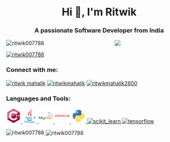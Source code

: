 <h1 align="center">Hi 👋, I'm Ritwik</h1>
<h3 align="center">A passionate Software Developer from India</h3>

<img align='right' src="https://media.giphy.com/media/M9kgjEsLG6LMbYC9dl/giphy.gif?cid=ecf05e47rxq46lf68110x0pg7sbq730nvvhml34uvmgqg8o3&rid=giphy.gif&ct=g" width="210">

<p align="left"> <img src="https://komarev.com/ghpvc/?username=ritwik007788&label=Profile%20views&color=0e75b6&style=flat" alt="ritwik007788" /> </p>

<p align="left"> <a href="https://github.com/ryo-ma/github-profile-trophy"><img src="https://github-profile-trophy.vercel.app/?username=ritwik007788" alt="ritwik007788" /></a> </p>

<h3 align="left">Connect with me:</h3>
<p align="left">
<a href="https://linkedin.com/in/ritwik mahalik" target="blank"><img align="center" src="https://raw.githubusercontent.com/rahuldkjain/github-profile-readme-generator/master/src/images/icons/Social/linked-in-alt.svg" alt="ritwik mahalik" height="30" width="40" /></a>
<a href="https://instagram.com/ritwikmahalik" target="blank"><img align="center" src="https://raw.githubusercontent.com/rahuldkjain/github-profile-readme-generator/master/src/images/icons/Social/instagram.svg" alt="ritwikmahalik" height="30" width="40" /></a>
<a href="https://www.hackerearth.com/ritwikmahalik2600" target="blank"><img align="center" src="https://raw.githubusercontent.com/rahuldkjain/github-profile-readme-generator/master/src/images/icons/Social/hackerearth.svg" alt="ritwikmahalik2600" height="30" width="40" /></a>
</p>

<h3 align="left">Languages and Tools:</h3>
<p align="left"> <a href="https://www.w3schools.com/cpp/" target="_blank"> <img src="https://raw.githubusercontent.com/devicons/devicon/master/icons/cplusplus/cplusplus-original.svg" alt="cplusplus" width="40" height="40"/> </a> <a href="https://www.java.com" target="_blank"> <img src="https://raw.githubusercontent.com/devicons/devicon/master/icons/java/java-original.svg" alt="java" width="40" height="40"/> </a> <a href="https://www.mysql.com/" target="_blank"> <img src="https://raw.githubusercontent.com/devicons/devicon/master/icons/mysql/mysql-original-wordmark.svg" alt="mysql" width="40" height="40"/> </a> <a href="https://www.oracle.com/" target="_blank"> <img src="https://raw.githubusercontent.com/devicons/devicon/master/icons/oracle/oracle-original.svg" alt="oracle" width="40" height="40"/> </a> <a href="https://www.python.org" target="_blank"> <img src="https://raw.githubusercontent.com/devicons/devicon/master/icons/python/python-original.svg" alt="python" width="40" height="40"/> </a> <a href="https://scikit-learn.org/" target="_blank"> <img src="https://upload.wikimedia.org/wikipedia/commons/0/05/Scikit_learn_logo_small.svg" alt="scikit_learn" width="40" height="40"/> </a> <a href="https://www.tensorflow.org" target="_blank"> <img src="https://www.vectorlogo.zone/logos/tensorflow/tensorflow-icon.svg" alt="tensorflow" width="40" height="40"/> </a> </p>

<p><img align="left" src="https://github-readme-stats.vercel.app/api/top-langs?username=ritwik007788&show_icons=true&locale=en&layout=compact" alt="ritwik007788" /></p>

<p>&nbsp;<img align="center" src="https://github-readme-stats.vercel.app/api?username=ritwik007788&show_icons=true&locale=en" alt="ritwik007788" /></p>

<p><img align="center" src="https://github-readme-streak-stats.herokuapp.com/?user=ritwik007788&" alt="ritwik00
